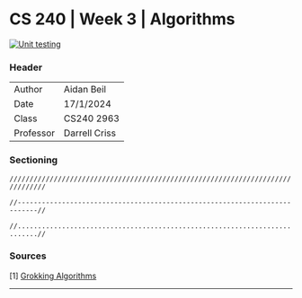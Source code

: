 # CS 240 | Week 3 | Algorithms

[![Unit testing](https://github.com/thefireflyer/cs240-w3-algorithms/actions/workflows/test.yml/badge.svg)](https://github.com/thefireflyer/cs240-w3-algorithms/actions/workflows/test.yml)

### Header

| | |
|-|-|
| Author | Aidan Beil |
| Date | 17/1/2024 |
| Class | CS240 2963 |
| Professor | Darrell Criss |

### Sectioning

`///////////////////////////////////////////////////////////////////////////////`

`//---------------------------------------------------------------------------//`

`//...........................................................................//`


### Sources

[1] [Grokking Algorithms](https://livebook.manning.com/book/grokking-algorithms-second-edition/chapter-1/v-4/)

---
